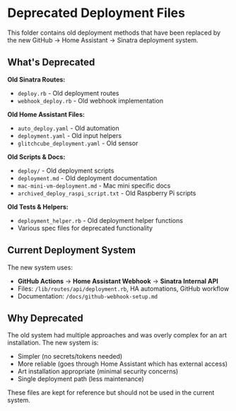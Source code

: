 # Deprecated Deployment Files

This folder contains old deployment methods that have been replaced by the new GitHub → Home Assistant → Sinatra deployment system.

## What's Deprecated

**Old Sinatra Routes:**
- `deploy.rb` - Old deployment routes
- `webhook_deploy.rb` - Old webhook implementation

**Old Home Assistant Files:**
- `auto_deploy.yaml` - Old automation
- `deployment.yaml` - Old input helpers
- `glitchcube_deployment.yaml` - Old sensor

**Old Scripts & Docs:**
- `deploy/` - Old deployment scripts
- `deployment.md` - Old deployment documentation
- `mac-mini-vm-deployment.md` - Mac mini specific docs
- `archived_deploy_raspi_script.txt` - Old Raspberry Pi scripts

**Old Tests & Helpers:**
- `deployment_helper.rb` - Old deployment helper functions
- Various spec files for deprecated functionality

## Current Deployment System

The new system uses:
- **GitHub Actions** → **Home Assistant Webhook** → **Sinatra Internal API**
- Files: `/lib/routes/api/deployment.rb`, HA automations, GitHub workflow
- Documentation: `/docs/github-webhook-setup.md`

## Why Deprecated

The old system had multiple approaches and was overly complex for an art installation. The new system is:
- Simpler (no secrets/tokens needed)
- More reliable (goes through Home Assistant which has external access)
- Art installation appropriate (minimal security concerns)
- Single deployment path (less maintenance)

These files are kept for reference but should not be used in the current system.